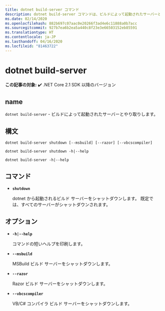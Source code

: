 ```yaml
---
title: dotnet build-server コマンド
description: dotnet build-server コマンドは、ビルドによって起動されたサーバーとやり取りします。
ms.date: 02/14/2020
ms.openlocfilehash: 882b697c07aac0e20266f3ad4e6c11888a0b7acc
ms.sourcegitcommit: 927b7ea6b2ea5a440c8f23e3e66503152eb85591
ms.translationtype: HT
ms.contentlocale: ja-JP
ms.lasthandoff: 04/16/2020
ms.locfileid: "81463722"
---
```

# <a name="dotnet-build-server"></a>dotnet build-server

**この記事の対象:** ✔️ .NET Core 2.1 SDK 以降のバージョン

## <a name="name"></a>name

`dotnet build-server` - ビルドによって起動されたサーバーとやり取りします。

## <a name="synopsis"></a>構文

```dotnetcli
dotnet build-server shutdown [--msbuild] [--razor] [--vbcscompiler]

dotnet build-server shutdown -h|--help

dotnet build-server -h|--help
```

## <a name="commands"></a>コマンド

- **`shutdown`**

  dotnet から起動されるビルド サーバーをシャットダウンします。 既定では、すべてのサーバーがシャットダウンされます。

## <a name="options"></a>オプション

- **`-h|--help`**

  コマンドの短いヘルプを印刷します。

- **`--msbuild`**

  MSBuild ビルド サーバーをシャットダウンします。

- **`--razor`**

  Razor ビルド サーバーをシャットダウンします。

- **`--vbcscompiler`**

  VB/C# コンパイラ ビルド サーバーをシャットダウンします。
